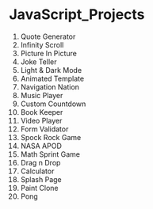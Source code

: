 # JavaScript_Projects

1. Quote Generator
2. Infinity Scroll
3. Picture In Picture
4. Joke Teller
5. Light & Dark Mode
6. Animated Template
7. Navigation Nation
8. Music Player
9. Custom Countdown
10. Book Keeper
11. Video Player
12. Form Validator
13. Spock Rock Game
14. NASA APOD
15. Math Sprint Game
16. Drag n Drop
17. Calculator
18. Splash Page
19. Paint Clone
20. Pong
